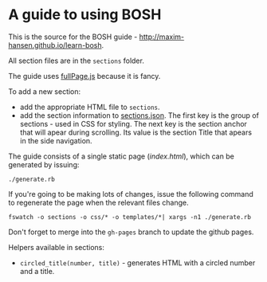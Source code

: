 # A guide to using BOSH

This is the source for the BOSH guide - http://maxim-hansen.github.io/learn-bosh.

All section files are in the `sections` folder.

The guide uses [fullPage.js](https://github.com/alvarotrigo/fullPage.js) because it is fancy.

To add a new section:

* add the appropriate HTML file to `sections`.
* add the section information to [sections.json](sections.json).
  The first key is the group of sections - used in CSS for styling. The next key is the section anchor that will apear during scrolling. Its value is the section Title that apears in the side navigation.

The guide consists of a single static page (*index.html*), which can be generated by issuing:

```
./generate.rb
```
If you're going to be making lots of changes, issue the following command to regenerate the page when the relevant files change.

```
fswatch -o sections -o css/* -o templates/*| xargs -n1 ./generate.rb
```

Don't forget to merge into the `gh-pages` branch to update the github pages.

Helpers available in sections:

* `circled_title(number, title)` - generates HTML with a circled number and a title.
